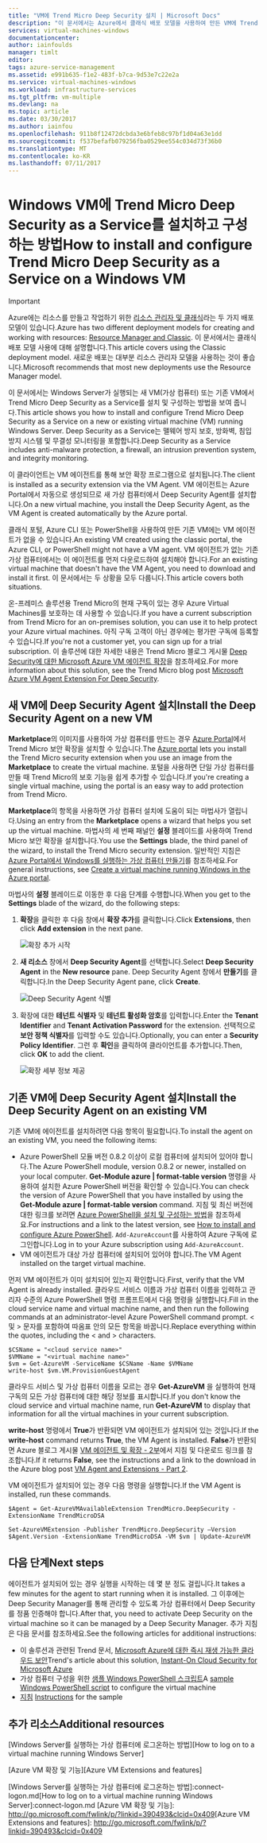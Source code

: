 ```yaml
---
title: "VM에 Trend Micro Deep Security 설치 | Microsoft Docs"
description: "이 문서에서는 Azure에서 클래식 배포 모델을 사용하여 만든 VM에 Trend Micro 보안을 설치하고 구성하는 방법을 설명합니다."
services: virtual-machines-windows
documentationcenter: 
author: iainfoulds
manager: timlt
editor: 
tags: azure-service-management
ms.assetid: e991b635-f1e2-483f-b7ca-9d53e7c22e2a
ms.service: virtual-machines-windows
ms.workload: infrastructure-services
ms.tgt_pltfrm: vm-multiple
ms.devlang: na
ms.topic: article
ms.date: 03/30/2017
ms.author: iainfou
ms.openlocfilehash: 911b8f12472dcbda3e6bfeb8c97bf1d04a63e1dd
ms.sourcegitcommit: f537befafb079256fba0529ee554c034d73f36b0
ms.translationtype: MT
ms.contentlocale: ko-KR
ms.lasthandoff: 07/11/2017
---
```

# <a name="how-to-install-and-configure-trend-micro-deep-security-as-a-service-on-a-windows-vm"></a><span data-ttu-id="40f6c-103">Windows VM에 Trend Micro Deep Security as a Service를 설치하고 구성하는 방법</span><span class="sxs-lookup"><span data-stu-id="40f6c-103">How to install and configure Trend Micro Deep Security as a Service on a Windows VM</span></span>
> [!IMPORTANT]
> <span data-ttu-id="40f6c-104">Azure에는 리소스를 만들고 작업하기 위한 [리소스 관리자 및 클래식](../../../resource-manager-deployment-model.md)라는 두 가지 배포 모델이 있습니다.</span><span class="sxs-lookup"><span data-stu-id="40f6c-104">Azure has two different deployment models for creating and working with resources: [Resource Manager and Classic](../../../resource-manager-deployment-model.md).</span></span> <span data-ttu-id="40f6c-105">이 문서에서는 클래식 배포 모델 사용에 대해 설명합니다.</span><span class="sxs-lookup"><span data-stu-id="40f6c-105">This article covers using the Classic deployment model.</span></span> <span data-ttu-id="40f6c-106">새로운 배포는 대부분 리소스 관리자 모델을 사용하는 것이 좋습니다.</span><span class="sxs-lookup"><span data-stu-id="40f6c-106">Microsoft recommends that most new deployments use the Resource Manager model.</span></span>

<span data-ttu-id="40f6c-107">이 문서에서는 Windows Server가 실행되는 새 VM(가상 컴퓨터) 또는 기존 VM에서 Trend Micro Deep Security as a Service를 설치 및 구성하는 방법을 보여 줍니다.</span><span class="sxs-lookup"><span data-stu-id="40f6c-107">This article shows you how to install and configure Trend Micro Deep Security as a Service on a new or existing virtual machine (VM) running Windows Server.</span></span> <span data-ttu-id="40f6c-108">Deep Security as a Service는 맬웨어 방지 보호, 방화벽, 침입 방지 시스템 및 무결성 모니터링을 포함합니다.</span><span class="sxs-lookup"><span data-stu-id="40f6c-108">Deep Security as a Service includes anti-malware protection, a firewall, an intrusion prevention system, and integrity monitoring.</span></span>

<span data-ttu-id="40f6c-109">이 클라이언트는 VM 에이전트를 통해 보안 확장 프로그램으로 설치됩니다.</span><span class="sxs-lookup"><span data-stu-id="40f6c-109">The client is installed as a security extension via the VM Agent.</span></span> <span data-ttu-id="40f6c-110">VM 에이전트는 Azure Portal에서 자동으로 생성되므로 새 가상 컴퓨터에서 Deep Security Agent를 설치합니다.</span><span class="sxs-lookup"><span data-stu-id="40f6c-110">On a new virtual machine, you install the Deep Security Agent, as the VM Agent is created automatically by the Azure portal.</span></span>

<span data-ttu-id="40f6c-111">클래식 포털, Azure CLI 또는 PowerShell을 사용하여 만든 기존 VM에는 VM 에이전트가 없을 수 있습니다.</span><span class="sxs-lookup"><span data-stu-id="40f6c-111">An existing VM created using the classic portal, the Azure CLI, or PowerShell might not have a VM agent.</span></span> <span data-ttu-id="40f6c-112">VM 에이전트가 없는 기존 가상 컴퓨터에서는 이 에이전트를 먼저 다운로드하여 설치해야 합니다.</span><span class="sxs-lookup"><span data-stu-id="40f6c-112">For an existing virtual machine that doesn't have the VM Agent, you need to download and install it first.</span></span> <span data-ttu-id="40f6c-113">이 문서에서는 두 상황을 모두 다룹니다.</span><span class="sxs-lookup"><span data-stu-id="40f6c-113">This article covers both situations.</span></span>

<span data-ttu-id="40f6c-114">온-프레미스 솔루션용 Trend Micro의 현재 구독이 있는 경우 Azure Virtual Machines를 보호하는 데 사용할 수 있습니다.</span><span class="sxs-lookup"><span data-stu-id="40f6c-114">If you have a current subscription from Trend Micro for an on-premises solution, you can use it to help protect your Azure virtual machines.</span></span> <span data-ttu-id="40f6c-115">아직 구독 고객이 아닌 경우에는 평가판 구독에 등록할 수 있습니다.</span><span class="sxs-lookup"><span data-stu-id="40f6c-115">If you're not a customer yet, you can sign up for a trial subscription.</span></span> <span data-ttu-id="40f6c-116">이 솔루션에 대한 자세한 내용은 Trend Micro 블로그 게시물 [Deep Security에 대한 Microsoft Azure VM 에이전트 확장](http://go.microsoft.com/fwlink/p/?LinkId=403945)을 참조하세요.</span><span class="sxs-lookup"><span data-stu-id="40f6c-116">For more information about this solution, see the Trend Micro blog post [Microsoft Azure VM Agent Extension For Deep Security](http://go.microsoft.com/fwlink/p/?LinkId=403945).</span></span>

## <a name="install-the-deep-security-agent-on-a-new-vm"></a><span data-ttu-id="40f6c-117">새 VM에 Deep Security Agent 설치</span><span class="sxs-lookup"><span data-stu-id="40f6c-117">Install the Deep Security Agent on a new VM</span></span>

<span data-ttu-id="40f6c-118">**Marketplace**의 이미지를 사용하여 가상 컴퓨터를 만드는 경우 [Azure Portal](http://portal.azure.com)에서 Trend Micro 보안 확장을 설치할 수 있습니다.</span><span class="sxs-lookup"><span data-stu-id="40f6c-118">The [Azure portal](http://portal.azure.com) lets you install the Trend Micro security extension when you use an image from the **Marketplace** to create the virtual machine.</span></span> <span data-ttu-id="40f6c-119">포털을 사용하면 단일 가상 컴퓨터를 만들 때 Trend Micro의 보호 기능을 쉽게 추가할 수 있습니다.</span><span class="sxs-lookup"><span data-stu-id="40f6c-119">If you're creating a single virtual machine, using the portal is an easy way to add protection from Trend Micro.</span></span>

<span data-ttu-id="40f6c-120">**Marketplace**의 항목을 사용하면 가상 컴퓨터 설치에 도움이 되는 마법사가 열립니다.</span><span class="sxs-lookup"><span data-stu-id="40f6c-120">Using an entry from the **Marketplace** opens a wizard that helps you set up the virtual machine.</span></span> <span data-ttu-id="40f6c-121">마법사의 세 번째 패널인 **설정** 블레이드를 사용하여 Trend Micro 보안 확장을 설치합니다.</span><span class="sxs-lookup"><span data-stu-id="40f6c-121">You use the **Settings** blade, the third panel of the wizard, to install the Trend Micro security extension.</span></span>  <span data-ttu-id="40f6c-122">일반적인 지침은 [Azure Portal에서 Windows를 실행하는 가상 컴퓨터 만들기](tutorial.md)를 참조하세요.</span><span class="sxs-lookup"><span data-stu-id="40f6c-122">For general instructions, see [Create a virtual machine running Windows in the Azure portal](tutorial.md).</span></span>

<span data-ttu-id="40f6c-123">마법사의 **설정** 블레이드로 이동한 후 다음 단계를 수행합니다.</span><span class="sxs-lookup"><span data-stu-id="40f6c-123">When you get to the **Settings** blade of the wizard, do the following steps:</span></span>

1. <span data-ttu-id="40f6c-124">**확장**을 클릭한 후 다음 창에서 **확장 추가**를 클릭합니다.</span><span class="sxs-lookup"><span data-stu-id="40f6c-124">Click **Extensions**, then click **Add extension** in the next pane.</span></span>

   ![확장 추가 시작][1]

2. <span data-ttu-id="40f6c-126">**새 리소스** 창에서 **Deep Security Agent**를 선택합니다.</span><span class="sxs-lookup"><span data-stu-id="40f6c-126">Select **Deep Security Agent** in the **New resource** pane.</span></span> <span data-ttu-id="40f6c-127">Deep Security Agent 창에서 **만들기**를 클릭합니다.</span><span class="sxs-lookup"><span data-stu-id="40f6c-127">In the Deep Security Agent pane, click **Create**.</span></span>

   ![Deep Security Agent 식별][2]

3. <span data-ttu-id="40f6c-129">확장에 대한 **테넌트 식별자** 및 **테넌트 활성화 암호**를 입력합니다.</span><span class="sxs-lookup"><span data-stu-id="40f6c-129">Enter the **Tenant Identifier** and **Tenant Activation Password** for the extension.</span></span> <span data-ttu-id="40f6c-130">선택적으로 **보안 정책 식별자**를 입력할 수도 있습니다.</span><span class="sxs-lookup"><span data-stu-id="40f6c-130">Optionally, you can enter a **Security Policy Identifier**.</span></span> <span data-ttu-id="40f6c-131">그런 후 **확인**을 클릭하여 클라이언트를 추가합니다.</span><span class="sxs-lookup"><span data-stu-id="40f6c-131">Then, click **OK** to add the client.</span></span>

   ![확장 세부 정보 제공][3]

## <a name="install-the-deep-security-agent-on-an-existing-vm"></a><span data-ttu-id="40f6c-133">기존 VM에 Deep Security Agent 설치</span><span class="sxs-lookup"><span data-stu-id="40f6c-133">Install the Deep Security Agent on an existing VM</span></span>
<span data-ttu-id="40f6c-134">기존 VM에 에이전트를 설치하려면 다음 항목이 필요합니다.</span><span class="sxs-lookup"><span data-stu-id="40f6c-134">To install the agent on an existing VM, you need the following items:</span></span>

* <span data-ttu-id="40f6c-135">Azure PowerShell 모듈 버전 0.8.2 이상이 로컬 컴퓨터에 설치되어 있어야 합니다.</span><span class="sxs-lookup"><span data-stu-id="40f6c-135">The Azure PowerShell module, version 0.8.2 or newer, installed on your local computer.</span></span> <span data-ttu-id="40f6c-136">**Get-Module azure | format-table version** 명령을 사용하여 설치한 Azure PowerShell 버전을 확인할 수 있습니다.</span><span class="sxs-lookup"><span data-stu-id="40f6c-136">You can check the version of Azure PowerShell that you have installed by using the **Get-Module azure | format-table version** command.</span></span> <span data-ttu-id="40f6c-137">지침 및 최신 버전에 대한 링크를 보려면 [Azure PowerShell을 설치 및 구성하는 방법](/powershell/azure/overview)을 참조하세요.</span><span class="sxs-lookup"><span data-stu-id="40f6c-137">For instructions and a link to the latest version, see [How to install and configure Azure PowerShell](/powershell/azure/overview).</span></span> <span data-ttu-id="40f6c-138">`Add-AzureAccount`를 사용하여 Azure 구독에 로그인합니다.</span><span class="sxs-lookup"><span data-stu-id="40f6c-138">Log in to your Azure subscription using `Add-AzureAccount`.</span></span>
* <span data-ttu-id="40f6c-139">VM 에이전트가 대상 가상 컴퓨터에 설치되어 있어야 합니다.</span><span class="sxs-lookup"><span data-stu-id="40f6c-139">The VM Agent installed on the target virtual machine.</span></span>

<span data-ttu-id="40f6c-140">먼저 VM 에이전트가 이미 설치되어 있는지 확인합니다.</span><span class="sxs-lookup"><span data-stu-id="40f6c-140">First, verify that the VM Agent is already installed.</span></span> <span data-ttu-id="40f6c-141">클라우드 서비스 이름과 가상 컴퓨터 이름을 입력하고 관리자 수준의 Azure PowerShell 명령 프롬프트에서 다음 명령을 실행합니다.</span><span class="sxs-lookup"><span data-stu-id="40f6c-141">Fill in the cloud service name and virtual machine name, and then run the following commands at an administrator-level Azure PowerShell command prompt.</span></span> <span data-ttu-id="40f6c-142">< 및 > 문자를 포함하여 따옴표 안의 모든 항목을 바꿉니다.</span><span class="sxs-lookup"><span data-stu-id="40f6c-142">Replace everything within the quotes, including the < and > characters.</span></span>

    $CSName = "<cloud service name>"
    $VMName = "<virtual machine name>"
    $vm = Get-AzureVM -ServiceName $CSName -Name $VMName
    write-host $vm.VM.ProvisionGuestAgent

<span data-ttu-id="40f6c-143">클라우드 서비스 및 가상 컴퓨터 이름을 모르는 경우 **Get-AzureVM** 을 실행하여 현재 구독의 모든 가상 컴퓨터에 대한 해당 정보를 표시합니다.</span><span class="sxs-lookup"><span data-stu-id="40f6c-143">If you don't know the cloud service and virtual machine name, run **Get-AzureVM** to display that information for all the virtual machines in your current subscription.</span></span>

<span data-ttu-id="40f6c-144">**write-host** 명령에서 **True**가 반환되면 VM 에이전트가 설치되어 있는 것입니다.</span><span class="sxs-lookup"><span data-stu-id="40f6c-144">If the **write-host** command returns **True**, the VM Agent is installed.</span></span> <span data-ttu-id="40f6c-145">**False**가 반환되면 Azure 블로그 게시물 [VM 에이전트 및 확장 - 2부](http://go.microsoft.com/fwlink/p/?LinkId=403947)에서 지침 및 다운로드 링크를 참조합니다.</span><span class="sxs-lookup"><span data-stu-id="40f6c-145">If it returns **False**, see the instructions and a link to the download in the Azure blog post [VM Agent and Extensions - Part 2](http://go.microsoft.com/fwlink/p/?LinkId=403947).</span></span>

<span data-ttu-id="40f6c-146">VM 에이전트가 설치되어 있는 경우 다음 명령을 실행합니다.</span><span class="sxs-lookup"><span data-stu-id="40f6c-146">If the VM Agent is installed, run these commands.</span></span>

    $Agent = Get-AzureVMAvailableExtension TrendMicro.DeepSecurity -ExtensionName TrendMicroDSA

    Set-AzureVMExtension -Publisher TrendMicro.DeepSecurity –Version $Agent.Version -ExtensionName TrendMicroDSA -VM $vm | Update-AzureVM

## <a name="next-steps"></a><span data-ttu-id="40f6c-147">다음 단계</span><span class="sxs-lookup"><span data-stu-id="40f6c-147">Next steps</span></span>
<span data-ttu-id="40f6c-148">에이전트가 설치되어 있는 경우 실행을 시작하는 데 몇 분 정도 걸립니다.</span><span class="sxs-lookup"><span data-stu-id="40f6c-148">It takes a few minutes for the agent to start running when it is installed.</span></span> <span data-ttu-id="40f6c-149">그 이후에는 Deep Security Manager를 통해 관리할 수 있도록 가상 컴퓨터에서 Deep Security를 정품 인증해야 합니다.</span><span class="sxs-lookup"><span data-stu-id="40f6c-149">After that, you need to activate Deep Security on the virtual machine so it can be managed by a Deep Security Manager.</span></span> <span data-ttu-id="40f6c-150">추가 지침은 다음 문서를 참조하세요.</span><span class="sxs-lookup"><span data-stu-id="40f6c-150">See the following articles for additional instructions:</span></span>

* <span data-ttu-id="40f6c-151">이 솔루션과 관련된 Trend 문서, [Microsoft Azure에 대한 즉시 재생 가능한 클라우드 보안](http://go.microsoft.com/fwlink/?LinkId=404101)</span><span class="sxs-lookup"><span data-stu-id="40f6c-151">Trend's article about this solution, [Instant-On Cloud Security for Microsoft Azure](http://go.microsoft.com/fwlink/?LinkId=404101)</span></span>
* <span data-ttu-id="40f6c-152">가상 컴퓨터 구성을 위한 [샘플 Windows PowerShell 스크립트](http://go.microsoft.com/fwlink/?LinkId=404100)</span><span class="sxs-lookup"><span data-stu-id="40f6c-152">A [sample Windows PowerShell script](http://go.microsoft.com/fwlink/?LinkId=404100) to configure the virtual machine</span></span>
* <span data-ttu-id="40f6c-153">[지침](http://go.microsoft.com/fwlink/?LinkId=404099) </span><span class="sxs-lookup"><span data-stu-id="40f6c-153">[Instructions](http://go.microsoft.com/fwlink/?LinkId=404099) for the sample</span></span>

## <a name="additional-resources"></a><span data-ttu-id="40f6c-154">추가 리소스</span><span class="sxs-lookup"><span data-stu-id="40f6c-154">Additional resources</span></span>
<span data-ttu-id="40f6c-155">[Windows Server를 실행하는 가상 컴퓨터에 로그온하는 방법]</span><span class="sxs-lookup"><span data-stu-id="40f6c-155">[How to log on to a virtual machine running Windows Server]</span></span>

<span data-ttu-id="40f6c-156">[Azure VM 확장 및 기능]</span><span class="sxs-lookup"><span data-stu-id="40f6c-156">[Azure VM Extensions and features]</span></span>

<!-- Image references -->
[1]: ./media/install-trend/new_vm_Blade3.png
[2]: ./media/install-trend/find_SecurityAgent.png
[3]: ./media/install-trend/SecurityAgentDetails.png

<!-- Link references -->
<span data-ttu-id="40f6c-157">[Windows Server를 실행하는 가상 컴퓨터에 로그온하는 방법]:connect-logon.md</span><span class="sxs-lookup"><span data-stu-id="40f6c-157">[How to log on to a virtual machine running Windows Server]:connect-logon.md</span></span>
<span data-ttu-id="40f6c-158">[Azure VM 확장 및 기능]: http://go.microsoft.com/fwlink/p/?linkid=390493&clcid=0x409</span><span class="sxs-lookup"><span data-stu-id="40f6c-158">[Azure VM Extensions and features]: http://go.microsoft.com/fwlink/p/?linkid=390493&clcid=0x409</span></span>
